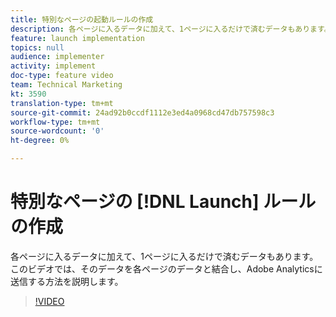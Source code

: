 ```yaml
---
title: 特別なページの起動ルールの作成
description: 各ページに入るデータに加えて、1ページに入るだけで済むデータもあります。 このビデオでは、そのデータを各ページのデータと結合し、Adobe Analyticsに送信する方法を説明します。
feature: launch implementation
topics: null
audience: implementer
activity: implement
doc-type: feature video
team: Technical Marketing
kt: 3590
translation-type: tm+mt
source-git-commit: 24ad92b0ccdf1112e3ed4a0968cd47db757598c3
workflow-type: tm+mt
source-wordcount: '0'
ht-degree: 0%

---
```



# 特別なページの [!DNL Launch] ルールの作成 

各ページに入るデータに加えて、1ページに入るだけで済むデータもあります。 このビデオでは、そのデータを各ページのデータと結合し、Adobe Analyticsに送信する方法を説明します。

>[!VIDEO](https://video.tv.adobe.com/v/28770/?quality=12)
